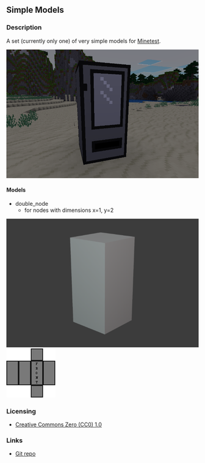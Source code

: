 
## Simple Models

### Description

A set (currently only one) of very simple models for [Minetest](https://www.minetest.net/).

![screenshot](screenshot.png)

#### Models

- double_node
	- for nodes with dimensions x=1, y=2

![double_node_preview](previews/model.png) ![double_node_texture_map](previews/texture_map.png)

### Licensing

- [Creative Commons Zero (CC0) 1.0](https://creativecommons.org/publicdomain/zero/1.0/)

### Links

- [Git repo](https://github.com/AntumMT/mod-simple_models)
